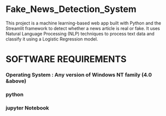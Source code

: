 # Fake_News_Detection_System
This project is a machine learning-based web app built with Python and the Streamlit framework to detect whether a news article is real or fake. It uses Natural Language Processing (NLP) techniques to process text data and classify it using a Logistic Regression model.

# SOFTWARE REQUIREMENTS
### Operating System : Any version of Windows NT family (4.0 &above)
### python
### jupyter Notebook
